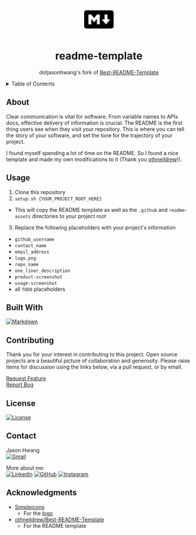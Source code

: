 <!-- PROJECT LOGO -->
<br />
<div align="center">
  <a href="https://github.com/dotjasonhwang/readme-template">
    <img src="readme-assets/markdown.svg" alt="Logo" width="80" height="80">
  </a>
  <h1 align="center">readme-template</h1>

  <p align="center">dotjasonhwang's fork of <a href="https://github.com/othneildrew/Best-README-Template">Best-README-Template</a></p></div>

<!-- TABLE OF CONTENTS -->
<details>
  <summary>Table of Contents</summary>
  <ol>
    <li><a href="#about">About</a></li>
    <li><a href="#usage">Usage</a></li>
    <li><a href="#built-with">Built With</a></li>
    <li><a href="#contributing">Contributing</a></li>
    <li><a href="#license">License</a></li>
    <li><a href="#contact">Contact</a></li>
    <li><a href="#acknowledgments">Acknowledgments</a></li>
  </ol>
</details>

## About

Clear communication is vital for software. From variable names to APIs docs, effective delivery of information is crucial. The README is the first thing users see when they visit your repository. This is where you can tell the story of your software, and set the tone for the trajectory of your project.

I found myself spending a lot of time on the README. So I found a nice template and made my own modifications to it (Thank you [othneildrew](https://github.com/othneildrew/Best-README-Template)!).

## Usage

1. Clone this repository
2. `setup.sh {YOUR_PROJECT_ROOT_HERE}`

- This will copy the README template as well as the `.github` and `readme-assets` directories to your project root

3. Replace the following placeholders with your project's information

- `github_username`
- `contact_name`
- `email_address`
- `logo.png`
- `repo_name`
- `one_liner_description`
- `product-screenshot`
- `usage-screenshot`
- all `TODO` placeholders

## Built With

[![Markdown][markdown-shield]][markdown-url]

## Contributing

Thank you for your interest in contributing to this project. Open source projects are a beautiful picture of collaboration and generosity. Please raise items for discussion using the links below, via a pull request, or by email.

[Request Feature][feature-request-url]<br>
[Report Bug][bug-report-url]

<!-- LICENSE -->

## License

[![License][license-shield]][license-url]

## Contact

Jason Hwang<br>
[![Gmail][gmail-shield]][gmail-url]<br>

More about me:<br>
[![LinkedIn][linkedin-shield]][linkedin-url]
[![GitHub][github-shield]][github-url]
[![Instagram][instagram-shield]][instagram-url]

## Acknowledgments

- [Simpleicons][simpleicons-url]
  - For the [logo][logo-url]
- [othneildrew/Best-README-Template][readme-template-url]
  - For the README template

<!-- MARKDOWN LINKS -->
<!-- https://www.markdownguide.org/basic-syntax/#reference-style-links -->

<!-- repo -->

[feature-request-url]: https://github.com/dotjasonhwang/readme-template/issues/new?labels=enhancement&template=feature-request.md
[bug-report-url]: https://github.com/dotjasonhwang/readme-template/issues/new?labels=bug&template=bug-report.md

<!-- built_with -->

[python-shield]: https://img.shields.io/badge/python-3670A0?style=for-the-badge&logo=python&logoColor=ffdd54
[python-url]: https://python.org/
[react-shield]: https://img.shields.io/badge/React-20232A?style=for-the-badge&logo=react&logoColor=61DAFB
[react-url]: https://reactjs.org/
[markdown-shield]: https://img.shields.io/badge/markdown-%23000000.svg?style=for-the-badge&logo=markdown&logoColor=white
[markdown-url]: https://www.markdownguide.org/

<!-- license -->

[license-shield]: https://img.shields.io/github/license/dotjasonhwang/readme-template.svg?style=for-the-badge
[license-url]: https://github.com/dotjasonhwang/readme-template/blob/master/LICENSE.txt

<!-- contact -->

[gmail-shield]: https://img.shields.io/badge/jason.joonsun.hwang@gmail.com-D14836?style=for-the-badge&logo=gmail&logoColor=white
[gmail-url]: mailto:jason.joonsun.hwang@gmail.com
[linkedin-shield]: https://img.shields.io/badge/linkedin-%230077B5.svg?style=for-the-badge&logo=linkedin&logoColor=white
[linkedin-url]: https://linkedin.com/in/dotjasonhwang
[github-shield]: https://img.shields.io/badge/GitHub-181717?style=for-the-badge&logo=github
[github-url]: https://github.com/dotjasonhwang
[instagram-shield]: https://img.shields.io/badge/Instagram-E4405F?style=for-the-badge&logo=instagram&logoColor=white
[instagram-url]: https://instagram.com/dotjasonhwang

<!-- acknowledgements -->

[simpleicons-url]: https://simpleicons.org/
[logo-url]: https://simpleicons.org/?q=markdown
[readme-template-url]: https://github.com/othneildrew/Best-README-Template
